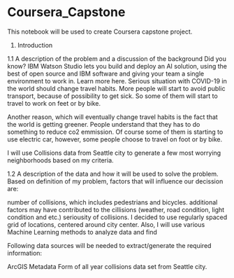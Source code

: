 # Coursera_Capstone
This notebook will be used to create Coursera capstone project.
1. Introduction

1.1 A description of the problem and a discussion of the background
Did you know? IBM Watson Studio lets you build and deploy an AI solution, using the best of open source and IBM software and giving your team a single environment to work in. Learn more here.
Serious situation with COVID-19 in the world should change travel habits. More people will start to avoid public transport, because of possibility to get sick. So some of them will start to travel to work on feet or by bike.

Another reason, which will eventually change travel habits is the fact that the world is getting greener. People understand that they has to do something to reduce co2 emmission. Of course some of them is starting to use electric car, however, some people choose to travel on foot or by bike.

I will use Collisions data from Seattle city to generate a few most worrying neighborhoods based on my criteria.

1.2 A description of the data and how it will be used to solve the problem.
Based on definition of my problem, factors that will influence our decission are:

number of collisions, which includes pedestrians and bicycles.
additional factors may have contributed to the cillisions (weather, road condition, light condition and etc.)
seriousity of collisions.
I decided to use regularly spaced grid of locations, centered around city center. Also, I will use various Machine Learning methods to analyze data and find

Following data sources will be needed to extract/generate the required information:

ArcGIS Metadata Form of all year collisions data set from Seattle city.
